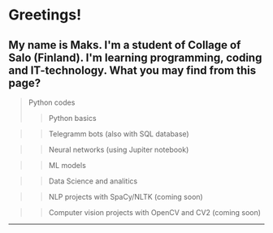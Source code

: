 # Greetings!
## My name is Maks. I'm a student of Collage of Salo (Finland). I'm learning programming, coding and IT-technology. What you may find from this page?
> Python codes
>> Python basics

>> Telegramm bots (also with SQL database)

>> Neural networks (using Jupiter notebook)

>> ML models 

>> Data Science and analitics 

>> NLP projects with SpaCy/NLTK (coming soon)

>> Computer vision projects with OpenCV and CV2 (coming soon)
 



_______
<!--

Here are some ideas to get you started:

- 🔭 I’m currently working on ...
- 🌱 I’m currently learning ...
- 👯 I’m looking to collaborate on ...
- 🤔 I’m looking for help with ...
- 💬 Ask me about ...
- 📫 How to reach me: ...
- 😄 Pronouns: ...
- ⚡ Fun fact: ...
-->
